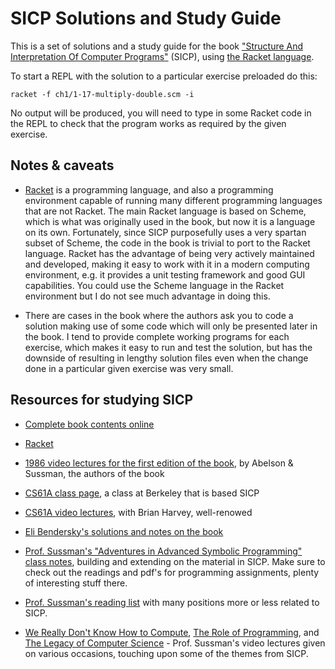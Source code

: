 # SICP Solutions and Study Guide

This is a set of solutions and a study guide for the book ["Structure And Interpretation Of Computer Programs"](https://mitpress.mit.edu/sicp/full-text/book/book-Z-H-4.html#%_toc_start)
(SICP), using [the Racket language](https://racket-lang.org/).

To start a REPL with the solution to a particular exercise preloaded
do this:

```
racket -f ch1/1-17-multiply-double.scm -i
```

No output will be produced, you will need to type in some Racket code
in the REPL to check that the program works as required by the given
exercise.

## Notes & caveats

* [Racket](https://racket-lang.org/) is a programming language, and
  also a programming environment capable of running many different
  programming languages that are not Racket. The main Racket language
  is based on Scheme, which is what was originally used in the book,
  but now it is a language on its own. Fortunately, since SICP
  purposefully uses a very spartan subset of Scheme, the code in the
  book is trivial to port to the Racket language. Racket has the
  advantage of being very actively maintained and developed, making it
  easy to work with it in a modern computing environment, e.g. it
  provides a unit testing framework and good GUI capabilities. You
  could use the Scheme language in the Racket environment but I do not
  see much advantage in doing this.

* There are cases in the book where the authors ask you to code a
  solution making use of some code which will only be presented later
  in the book. I tend to provide complete working programs for each
  exercise, which makes it easy to run and test the solution, but has
  the downside of resulting in lengthy solution files even when the
  change done in a particular given exercise was very small.

## Resources for studying SICP

* [Complete book contents online](https://mitpress.mit.edu/sicp/full-text/book/book-Z-H-4.html#%_toc_start)

* [Racket](https://racket-lang.org/)

* [1986 video lectures for the first edition of the book](https://ocw.mit.edu/courses/electrical-engineering-and-computer-science/6-001-structure-and-interpretation-of-computer-programs-spring-2005/video-lectures/), by Abelson & Sussman, the authors of the book

* [CS61A class page](https://cs61a.org/), a class at Berkeley that is based SICP

* [CS61A video lectures](https://archive.org/details/ucberkeley-webcast-PL3E89002AA9B9879E?sort=titleSorter), with Brian Harvey, well-renowed

* [Eli Bendersky's solutions and notes on the book](http://eli.thegreenplace.net/tag/sicp)

* [Prof. Sussman's "Adventures in Advanced Symbolic Programming" class notes](https://groups.csail.mit.edu/mac/users/gjs/6.945/), building and extending on the material in SICP. Make sure to check out the readings and pdf's for programming assignments, plenty of interesting stuff there.

* [Prof. Sussman's reading list](http://aurellem.org/thoughts/html/sussman-reading-list.html) with many positions more or less related to SICP.

* [We Really Don't Know How to Compute](https://www.youtube.com/watch?v=O3tVctB_VSU), [The Role of Programming](https://www.youtube.com/watch?v=arMH5GjBwUQ), and [The Legacy of Computer Science](https://www.youtube.com/watch?v=6J1vRrozgBg) - Prof. Sussman's video lectures given on various occasions, touching upon some of the themes from SICP.